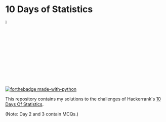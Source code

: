 # 10 Days of Statistics

<a href="https://www.hackerrank.com/psychoprg357/"><img src = "https://upload.wikimedia.org/wikipedia/commons/4/40/HackerRank_Icon-1000px.png" alt= "my profile" width= "5%" height ="auto" /></a> 

[![forthebadge made-with-python](http://ForTheBadge.com/images/badges/made-with-python.svg)](https://www.python.org/)

This repository contains my solutions to the challenges of Hackerrank's [10 Days Of Statistics](https://www.hackerrank.com/domains/tutorials/10-days-of-statistics).

(Note: Day 2 and 3 contain MCQs.)
